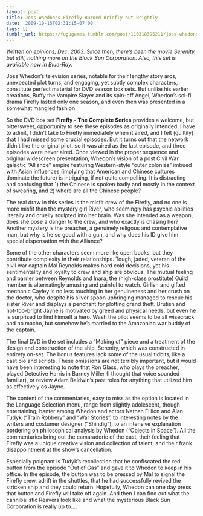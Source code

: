 ```yaml
---
layout: post
title: Joss Whedon's Firefly Burned Briefly but Brightly
date: '2009-10-15T02:31:15-07:00'
tags: []
tumblr_url: https://fugugames.tumblr.com/post/110318395211/joss-whedons-firefly-burned-briefly-but-brightly
---
```

_Written on epinions, Dec. 2003. Since then, there’s been the movie Serenity, but still, nothing more on the Black Sun Corporation. Also, this set is available now in Blue-Ray._

Joss Whedon’s television series, notable for their lengthy story arcs, unexpected plot turns, and engaging, yet subtly complex characters, constitute perfect material for DVD season box sets. But unlike his earlier creations, Buffy the Vampire Slayer and its spin-off Angel, Whedon’s sci-fi drama Firefly lasted only one season, and even then was presented in a somewhat mangled fashion.

So the DVD box set **Firefly - The Complete Series** provides a welcome, but bittersweet, opportunity to see these episodes as originally intended. I have to admit, I didn’t take to Firefly immediately when it aired, and I felt (guiltily) that I had missed some crucial episodes. But it turns out that the network didn’t like the original pilot, so it was aired as the last episode, and three episodes were never aired. Once viewed in the proper sequence and original widescreen presentation, Whedon’s vision of a post Civil War galactic “Alliance” empire featuring Western-style “outer colonies” imbued with Asian influences (implying that American and Chinese cultures dominate the future) is intriguing, if not quite compelling. It is distracting and confusing that 1) the Chinese is spoken badly and mostly in the context of swearing, and 2) where are all the Chinese people?

The real draw in this series is the misfit crew of the Firefly, and no one is more misfit than the mystery girl River, who seemingly has psychic abilities literally and cruelly sculpted into her brain. Was she intended as a weapon, does she pose a danger to the crew, and who exactly is chasing her? Another mystery is the preacher, a genuinely religous and contemplative man, but why is he so good with a gun, and why does his ID give him special dispensation with the Alliance?

Some of the other characters seem more like open books, but they contribute complexity in their relationships. Tough, jaded, veteran of the civil war captain Mal Reynolds makes hard cold decisions, yet his sentimentality and loyalty to crew and ship are obvious. The mutual feeling and barrier between Reynolds and Inara, the (high-class prostitute) Guild member is alternatingly amusing and painful to watch. Girlish and gifted mechanic Cayley is no less touching in her genuineness and her crush on the doctor, who despite his silver spoon upbringing managed to rescue his sister River and displays a penchant for plotting grand theft. Brutish and not-too-bright Jayne is motivated by greed and physical needs, but even he is surprised to find himself a hero. Wash the pilot seems to be all wisecrack and no macho, but somehow he’s married to the Amazonian war buddy of the captain.

The final DVD in the set includes a “Making of” piece and a treatment of the design and construction of the ship, Serenity, which was constructed in entirety on-set. The bonus features lack some of the usual tidbits, like a cast bio and scripts. These omissions are not terribly important, but it would have been interesting to note that Ron Glass, who plays the preacher, played Detective Harris in Barney Miller (I thought that voice sounded familiar), or review Adam Baldwin’s past roles for anything that utilized him as effectively as Jayne.

The content of the commentaries, easy to miss as the option is located in the Language Selection menu, range from slightly adolescent, though entertaining, banter among Whedon and actors Nathan Fillion and Alan Tudyk (“Train Robbery” and “War Stories”, to interesting notes by the writers and costumer designer (“Shindig”), to an intensive explanation bordering on philosophical analysis by Whedon (“Objects in Space”). All the commentaries bring out the camaraderie of the cast, their feeling that Firefly was a unique creative vision and collection of talent, and their frank disappointment at the show’s cancellation.

Especially poignant is Tudyk’s recollection that he confiscated the red button from the episode “Out of Gas” and gave it to Whedon to keep in his office. In the episode, the button was to be pressed by Mal to signal the Firefly crew, adrift in the shuttles, that he had successfully revived the stricken ship and they could return. Hopefully, Whedon can one day press that button and Firefly will take off again. And then I can find out what the cannibalistic Reavers look like and what the mysterious Black Sun Corporation is really up to….

